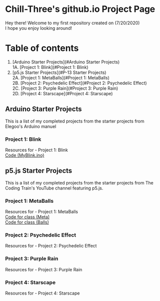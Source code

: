 <!-- Quick Notes -->
<!-- 1). To break lines: do two spaces after the line or do <br/> -->

<!-- Title -->
# Chill-Three's github.io Project Page
Hey there! Welcome to my first repository created on (7/20/2020)<br/>
I hope you enjoy looking around!<br/>
<!-- Table of Contents (TITLES) -->
# Table of contents
1. [Arduino Starter Projects](#Arduino Starter Projects)<br/>
  1A. [Project 1: Blink](#Project 1: Blink)<br/>
2. [p5.js Starter Projects](#P-13 Starter Projects)<br/>
  2A. [Project 1: MetaBalls](#Project 1: MetaBalls)<br/>
  2B. [Project 2: Psychedelic Effect](#Project 2: Psychedelic Effect)<br/>
  2C. [Project 3: Purple Rain](#Project 3: Purple Rain)<br/>
  2D. [Project 4: Starscape](#Project 4: Starscape)<br/>
<!-- Table of Contents (BODY) -->
<!-- Arduino -->
## Arduino Starter Projects <a name="Arduino Starter Projects"></a>
This is a list of my completed projects from the starter projects from Elegoo's Arduino manuel
<!-- Project 1: Blink (SUB-PARA) -->
### Project 1: Blink <a name="Project 1: Blink"></a>
Resources for - Project 1: Blink<br/>
[Code (MyBlink.ino)](https://github.com/CHill-Three/chill-three.github.io/blob/master/MyBlink.ino)<br/>
<!-- p5.js -->
## p5.js Starter Projects <a name="p5.js Starter Projects"></a>
This is a list of my completed projects from the starter projects from The Coding Train's YouTube channel featuring p5.js.
### Project 1: MetaBalls <a name="Project 1: MetaBalls"></a>
Resources for - Project 1: MetaBalls<br/>
[Code for class (Meta)](https://github.com/CHill-Three/chill-three.github.io/blob/master/Meta.pde)<br/>
[Code for class (Balls)](https://github.com/CHill-Three/chill-three.github.io/blob/master/Balls.pde)<br/>
### Project 2: Psychedelic Effect <a name="Project 2: Psychedelic Effect"></a>
Resources for - Project 2: Psychedelic Effect<br/>
### Project 3: Purple Rain <a name="Project 3: Purple Rain"></a>
Resources for - Project 3: Purple Rain<br/>
### Project 4: Starscape <a name="Project 4: Starscape"></a>
Resources for - Project 4: Starscape<br/>

